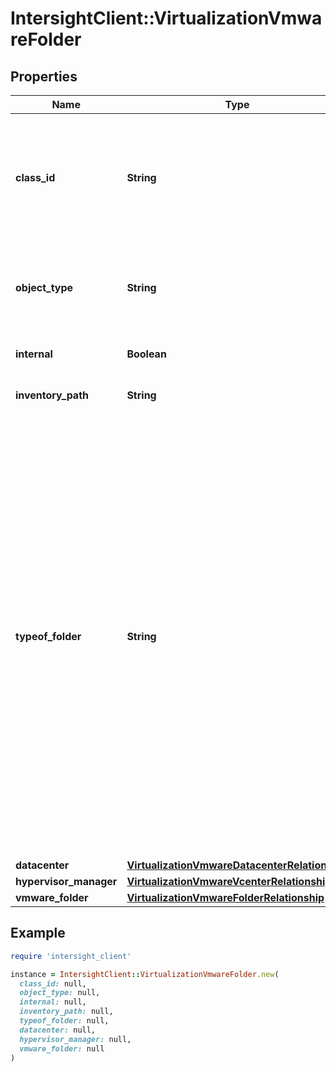 # IntersightClient::VirtualizationVmwareFolder

## Properties

| Name | Type | Description | Notes |
| ---- | ---- | ----------- | ----- |
| **class_id** | **String** | The fully-qualified name of the instantiated, concrete type. This property is used as a discriminator to identify the type of the payload when marshaling and unmarshaling data. | [default to &#39;virtualization.VmwareFolder&#39;] |
| **object_type** | **String** | The fully-qualified name of the instantiated, concrete type. The value should be the same as the &#39;ClassId&#39; property. | [default to &#39;virtualization.VmwareFolder&#39;] |
| **internal** | **Boolean** | If a folder is internal, it will be set to true. | [optional] |
| **inventory_path** | **String** | Inventory path to the folder. Example - /DC/myFolder. | [optional] |
| **typeof_folder** | **String** | Determines the type of folder. e.g. vCenter folder, VM and Templete Folder, StorageFolder, NetworkFolder, Host and Cluster Folder. * &#x60;Unknown&#x60; - The type of the folder is unknown. It may not represent that the folder does not exist but indicates that something might be wrong. * &#x60;VMTemplateFolder&#x60; - The folder contains VMs and VM templates. * &#x60;StorageFolder&#x60; - The folder contains storage devices. * &#x60;HostClusterFolder&#x60; - The folder contains hosts and clusters. * &#x60;NetworkFolder&#x60; - The folder contains network items. * &#x60;VcenterFolder&#x60; - The folder created under a vCenter or vCenter folder. | [optional][default to &#39;Unknown&#39;] |
| **datacenter** | [**VirtualizationVmwareDatacenterRelationship**](VirtualizationVmwareDatacenterRelationship.md) |  | [optional] |
| **hypervisor_manager** | [**VirtualizationVmwareVcenterRelationship**](VirtualizationVmwareVcenterRelationship.md) |  | [optional] |
| **vmware_folder** | [**VirtualizationVmwareFolderRelationship**](VirtualizationVmwareFolderRelationship.md) |  | [optional] |

## Example

```ruby
require 'intersight_client'

instance = IntersightClient::VirtualizationVmwareFolder.new(
  class_id: null,
  object_type: null,
  internal: null,
  inventory_path: null,
  typeof_folder: null,
  datacenter: null,
  hypervisor_manager: null,
  vmware_folder: null
)
```

